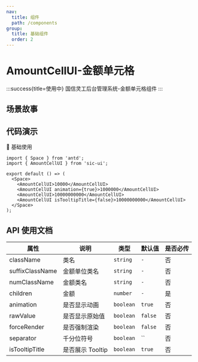 ```yaml
---
nav:
  title: 组件
  path: /components
group:
  title: 基础组件
  order: 2
---
```


# AmountCellUI-金额单元格

:::success{title=使用中}
国信灵工后台管理系统-金额单元格组件
:::

## 场景故事

## 代码演示

💎 基础使用

```tsx
import { Space } from 'antd';
import { AmountCellUI } from 'sic-ui';

export default () => (
  <Space>
    <AmountCellUI>10000</AmountCellUI>
    <AmountCellUI animation={true}>1000000</AmountCellUI>
    <AmountCellUI>10000000000</AmountCellUI>
    <AmountCellUI isTooltipTitle={false}>10000000000</AmountCellUI>
  </Space>
);
```

## API 使用文档

| 属性            | 说明             | 类型      | 默认值  | 是否必传 |
| --------------- | ---------------- | --------- | ------- | -------- |
| className       | 类名             | `string`  | `-`     | 否       |
| suffixClassName | 金额单位类名     | `string`  | `-`     | 否       |
| numClassName    | 金额类名         | `string`  | `-`     | 否       |
| children        | 金额             | `number`  | `-`     | 是       |
| animation       | 是否显示动画     | `boolean` | `true`  | 否       |
| rawValue        | 是否显示原始值   | `boolean` | `false` | 否       |
| forceRender     | 是否强制渲染     | `boolean` | `false` | 否       |
| separator       | 千分位符号       | `boolean` | ``      | 否       |
| isTooltipTitle  | 是否展示 Tooltip | `boolean` | `true`  | 否       |
